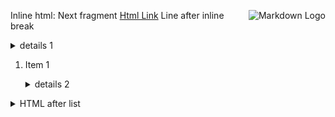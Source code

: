 Inline html: <img align="right" src="https://habrastorage.org/web/4bf/3c9/eaf/4bf3c9eaffe447ccb472240698033d3f.png" alt="Markdown Logo"/> Next fragment <a href="https://github.com/KvanTTT/MarkConv">Html Link</a>
Line after inline break

<!-- Comment -->
<details>
<summary>details 1
</summary>
Content before markdown block

```
code block
```

Content after markdown block

</details>

1. Item 1

   <details>

   <summary>details 2
   </summary>

   content 2

   </details>

<details>
<summary>HTML after list
</summary>
</details>